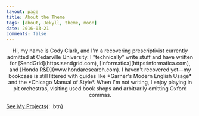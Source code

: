```yaml
---
layout: page
title: About the Theme
tags: [about, Jekyll, theme, moon]
date: 2016-03-21
comments: false
---
```


<center>Hi, my name is Cody Clark, and I'm a recovering prescriptivist currently admitted at Cedarville University. I "technically" write stuff and have written for [SendGrid](https:sendgrid.com), [Informatica](https:informatica.com), and [Honda R&D](www.hondaresearch.com). I haven't recovered yet—my bookcase is still littered with guides like *Garner's Modern English Usage* and the *Chicago Manual of Style*. When I'm not writing, I enjoy playing in pit orchestras, visiting used book shops and arbitrarily omitting Oxford commas. </center>

[See My Projects](https://codyjtclark.github.io/projects/){: .btn}
